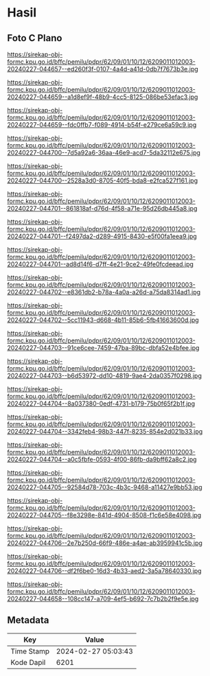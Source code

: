 # Hasil

## Foto C Plano

https://sirekap-obj-formc.kpu.go.id/bffc/pemilu/pdpr/62/09/01/10/12/6209011012003-20240227-044657--ed260f3f-0107-4a4d-a41d-0db7f7673b3e.jpg

https://sirekap-obj-formc.kpu.go.id/bffc/pemilu/pdpr/62/09/01/10/12/6209011012003-20240227-044659--a1d8ef9f-48b9-4cc5-8125-086be53efac3.jpg

https://sirekap-obj-formc.kpu.go.id/bffc/pemilu/pdpr/62/09/01/10/12/6209011012003-20240227-044659--fdc0ffb7-f089-4914-b54f-e279ce6a59c9.jpg

https://sirekap-obj-formc.kpu.go.id/bffc/pemilu/pdpr/62/09/01/10/12/6209011012003-20240227-044700--7d5a92a6-36aa-46e9-acd7-5da32112e675.jpg

https://sirekap-obj-formc.kpu.go.id/bffc/pemilu/pdpr/62/09/01/10/12/6209011012003-20240227-044700--2528a3d0-8705-40f5-bda8-e2fca527f161.jpg

https://sirekap-obj-formc.kpu.go.id/bffc/pemilu/pdpr/62/09/01/10/12/6209011012003-20240227-044701--861818af-d76d-4f58-a71e-95d26db445a8.jpg

https://sirekap-obj-formc.kpu.go.id/bffc/pemilu/pdpr/62/09/01/10/12/6209011012003-20240227-044701--f2497da2-d289-4915-8430-e5f00fa1eea9.jpg

https://sirekap-obj-formc.kpu.go.id/bffc/pemilu/pdpr/62/09/01/10/12/6209011012003-20240227-044701--ad8d14f6-d7ff-4e21-9ce2-49fe0fcdeead.jpg

https://sirekap-obj-formc.kpu.go.id/bffc/pemilu/pdpr/62/09/01/10/12/6209011012003-20240227-044702--e8361db2-b78a-4a0a-a26d-a75da8314ad1.jpg

https://sirekap-obj-formc.kpu.go.id/bffc/pemilu/pdpr/62/09/01/10/12/6209011012003-20240227-044702--5cc11943-d668-4b11-85b6-5fb41663600d.jpg

https://sirekap-obj-formc.kpu.go.id/bffc/pemilu/pdpr/62/09/01/10/12/6209011012003-20240227-044703--91ce6cee-7459-47ba-89bc-dbfa52e4bfee.jpg

https://sirekap-obj-formc.kpu.go.id/bffc/pemilu/pdpr/62/09/01/10/12/6209011012003-20240227-044703--b6d53972-dd10-4819-9ae4-2da0357f0298.jpg

https://sirekap-obj-formc.kpu.go.id/bffc/pemilu/pdpr/62/09/01/10/12/6209011012003-20240227-044704--8a037380-0edf-4731-b179-75b0f65f2b1f.jpg

https://sirekap-obj-formc.kpu.go.id/bffc/pemilu/pdpr/62/09/01/10/12/6209011012003-20240227-044704--3342feb4-98b3-447f-8235-854e2d021b33.jpg

https://sirekap-obj-formc.kpu.go.id/bffc/pemilu/pdpr/62/09/01/10/12/6209011012003-20240227-044704--a0c5fbfe-0593-4f00-86fb-da9bff62a8c2.jpg

https://sirekap-obj-formc.kpu.go.id/bffc/pemilu/pdpr/62/09/01/10/12/6209011012003-20240227-044705--92584d78-703c-4b3c-9468-a11427e9bb53.jpg

https://sirekap-obj-formc.kpu.go.id/bffc/pemilu/pdpr/62/09/01/10/12/6209011012003-20240227-044705--f8e3298e-841d-4904-8508-f1c6e58e4098.jpg

https://sirekap-obj-formc.kpu.go.id/bffc/pemilu/pdpr/62/09/01/10/12/6209011012003-20240227-044706--2e7b250d-66f9-486e-a4ae-ab3959941c5b.jpg

https://sirekap-obj-formc.kpu.go.id/bffc/pemilu/pdpr/62/09/01/10/12/6209011012003-20240227-044706--df2f6be0-16d3-4b33-aed2-3a5a78640330.jpg

https://sirekap-obj-formc.kpu.go.id/bffc/pemilu/pdpr/62/09/01/10/12/6209011012003-20240227-044658--108cc147-a709-4ef5-b692-7c7b2b2f9e5e.jpg


## Metadata

| Key        | Value               |
| ---------- | ------------------- |
| Time Stamp | 2024-02-27 05:03:43 |
| Kode Dapil | 6201                |



